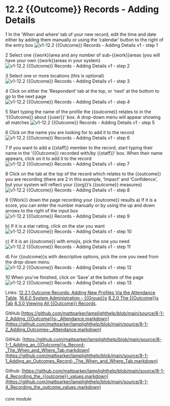 # 12.2 {{Outcome}} Records - Adding Details

1 In the ‘When and where’ tab of your new record, edit the time and date either by adding them manually or using the ‘calendar’ button to the right of the entry box
![v1-12.2 {{Outcome}} Records - Adding Details v1 - step 1](v1-12.2_Outcome_Records_-_Adding_Details_v1_im_1.png)

2 Select one {{work}}area and any number of sub-{{work}}areas (you will have your own {{work}}areas in your system)
![v1-12.2 {{Outcome}} Records - Adding Details v1 - step 2](v1-12.2_Outcome_Records_-_Adding_Details_v1_im_2.png)

3  Select one or more locations (this is optional)
![v1-12.2 {{Outcome}} Records - Adding Details v1 - step 3](v1-12.2_Outcome_Records_-_Adding_Details_v1_im_3.png)

4 Click on either the ‘Respondent’ tab at the top, or ‘next’ at the bottom to go to the next page
![v1-12.2 {{Outcome}} Records - Adding Details v1 - step 4](v1-12.2_Outcome_Records_-_Adding_Details_v1_im_4.png)

5 Start typing the name of the profile the {{outcome}} relates to in the ‘{{Outcome}} about {{user}}’ box. A drop-down menu will appear showing all matches
![v1-12.2 {{Outcome}} Records - Adding Details v1 - step 5](v1-12.2_Outcome_Records_-_Adding_Details_v1_im_5.png)

6 Click on the name you are looking for to add it to the record
![v1-12.2 {{Outcome}} Records - Adding Details v1 - step 6](v1-12.2_Outcome_Records_-_Adding_Details_v1_im_6.png)

7 If you want to add a {{staff}} member to the record, start typing their name in the ‘{{Outcome}} recorded with/by {{staff}}’ box. When their name appears, click on it to add it to the record
![v1-12.2 {{Outcome}} Records - Adding Details v1 - step 7](v1-12.2_Outcome_Records_-_Adding_Details_v1_im_7.png)

8 Click on the tab at the top of the record which relates to the {{outcome}} you are recording (there are 2 in this example, ‘Impact’ and ‘Confidence’, but your system will reflect your {{org}}’s {{outcome}} measures)
![v1-12.2 {{Outcome}} Records - Adding Details v1 - step 8](v1-12.2_Outcome_Records_-_Adding_Details_v1_im_8.png)

9 {{Work}} down the page recording your {{outcome}} results
a) If it is a score, you can enter the number manually or by using the up and down arrows to the right of the input box
![v1-12.2 {{Outcome}} Records - Adding Details v1 - step 9](v1-12.2_Outcome_Records_-_Adding_Details_v1_im_9.png)

b) If it is a star rating, click on the star you want
![v1-12.2 {{Outcome}} Records - Adding Details v1 - step 10](v1-12.2_Outcome_Records_-_Adding_Details_v1_im_10.png)

c) If it is an {{outcome}} with emojis, pick the one you need
![v1-12.2 {{Outcome}} Records - Adding Details v1 - step 11](v1-12.2_Outcome_Records_-_Adding_Details_v1_im_11.png)

d) For {{outcome}}s with descriptive options, pick the one you need from the drop-down menu
![v1-12.2 {{Outcome}} Records - Adding Details v1 - step 12](v1-12.2_Outcome_Records_-_Adding_Details_v1_im_12.png)

10 When you’ve finished, click on ‘Save’ at the bottom of the page
![v1-12.2 {{Outcome}} Records - Adding Details v1 - step 13](v1-12.2_Outcome_Records_-_Adding_Details_v1_im_13.png)

Links:
[12.2.1 Outcome Records: Adding New Profiles Via the Attendance Table](/help/index/p/12.2.1).
[16.6.0 System Administration - {{Group}}s](https://lamplight.online/en/help/index/p/16.6.0)
[8.2.0 The {{Outcome}}s Tab](https://lamplight.online/en/help/index/p/8.2.0)
[8.3.0 Viewing All {{Outcome}} Records](https://lamplight.online/en/help/index/p/8.3.0).

GitHub:[https://github.com/mattparker/lamplighthelp/blob/main/source/8-1-2_Adding_{{Outcome}}s-_Attendance.markdown](https://github.com/mattparker/lamplighthelp/blob/main/source/8-1-2_Adding_Outcomes-_Attendance.markdown)

GitHub: [https://github.com/mattparker/lamplighthelp/blob/main/source/8-1-1_Adding_an_{{Outcome}}s_Record-_The_When_and_Where_Tab.markdown](https://github.com/mattparker/lamplighthelp/blob/main/source/8-1-1_Adding_an_Outcomes_Record-_The_When_and_Where_Tab.markdown)

Github: [https://github.com/mattparker/lamplighthelp/blob/main/source/8-1-4_Recording_the_{{outcome}}_values.markdown](https://github.com/mattparker/lamplighthelp/blob/main/source/8-1-4_Recording_the_outcome_values.markdown)


###### core module